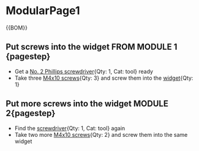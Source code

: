 [M4x10 screws]:Parts.yaml#M4x10PanSteel
[No. 2 Phillips screwdriver]:Parts.yaml#Screwdriver_Philips_No2
# ModularPage1

{{BOM}}



## Put screws into the widget FROM MODULE 1 {pagestep}

* Get a [No. 2 Phillips screwdriver]{Qty: 1, Cat: tool} ready
* Take three [M4x10 screws]{Qty: 3} and screw them into the [widget](widget.md){Qty: 1}



## Put more screws into the widget MODULE 2{pagestep}

* Find the [screwdriver][No. 2 Phillips screwdriver]{Qty: 1, Cat: tool} again
* Take two more [M4x10 screws]{Qty: 2} and screw them into the same widget



